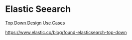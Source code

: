 # Elastic Seearch

[Top Down Design](https://www.elastic.co/blog/found-elasticsearch-top-down)
[Use Cases](https://www.elastic.co/blog/found-uses-of-elasticsearch)

https://www.elastic.co/blog/found-elasticsearch-top-down
